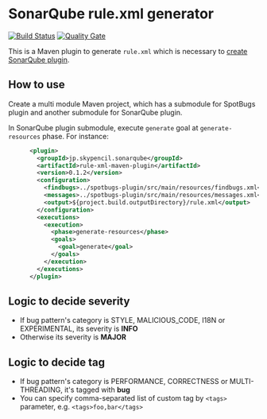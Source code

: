 # SonarQube rule.xml generator

[![Build Status](https://travis-ci.com/KengoTODA/sonarqube-rule-xml-generator.svg?branch=master)](https://travis-ci.com/KengoTODA/sonarqube-rule-xml-generator)
[![Quality Gate](https://sonarcloud.io/api/project_badges/measure?project=jp.skypencil.sonarqube%3Arule-xml-maven-plugin&metric=alert_status)](https://sonarcloud.io/dashboard?id=jp.skypencil.sonarqube%3Arule-xml-maven-plugin)

This is a Maven plugin to generate `rule.xml` which is necessary to [create SonarQube plugin](https://docs.sonarqube.org/display/DEV/Build+Plugin).

## How to use

Create a multi module Maven project, which has a submodule for SpotBugs plugin and another submodule for SonarQube plugin.

In SonarQube plugin submodule, execute `generate` goal at `generate-resources` phase. For instance:

```xml
      <plugin>
        <groupId>jp.skypencil.sonarqube</groupId>
        <artifactId>rule-xml-maven-plugin</artifactId>
        <version>0.1.2</version>
        <configuration>
          <findbugs>../spotbugs-plugin/src/main/resources/findbugs.xml</findbugs>
          <messages>../spotbugs-plugin/src/main/resources/messages.xml</messages>
          <output>${project.build.outputDirectory}/rule.xml</output>
        </configuration>
        <executions>
          <execution>
            <phase>generate-resources</phase>
            <goals>
              <goal>generate</goal>
            </goals>
          </execution>
        </executions>
      </plugin>
```

## Logic to decide severity

* If bug pattern's category is STYLE, MALICIOUS_CODE, I18N or EXPERIMENTAL, its severity is **INFO**
* Otherwise its severity is **MAJOR**

## Logic to decide tag

* If bug pattern's category is  PERFORMANCE, CORRECTNESS or MULTI-THREADING, it's tagged with **bug**
* You can specify comma-separated list of custom tag by `<tags>` parameter, e.g. `<tags>foo,bar</tags>`
